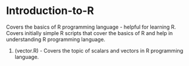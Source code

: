 # Introduction-to-R
Covers the basics of R programming language - helpful for learning R.
Covers initially simple R scripts that cover the basics of R and help in understanding R programming language.
1. (vector.R) - Covers the topic of scalars and vectors in R programming language.
